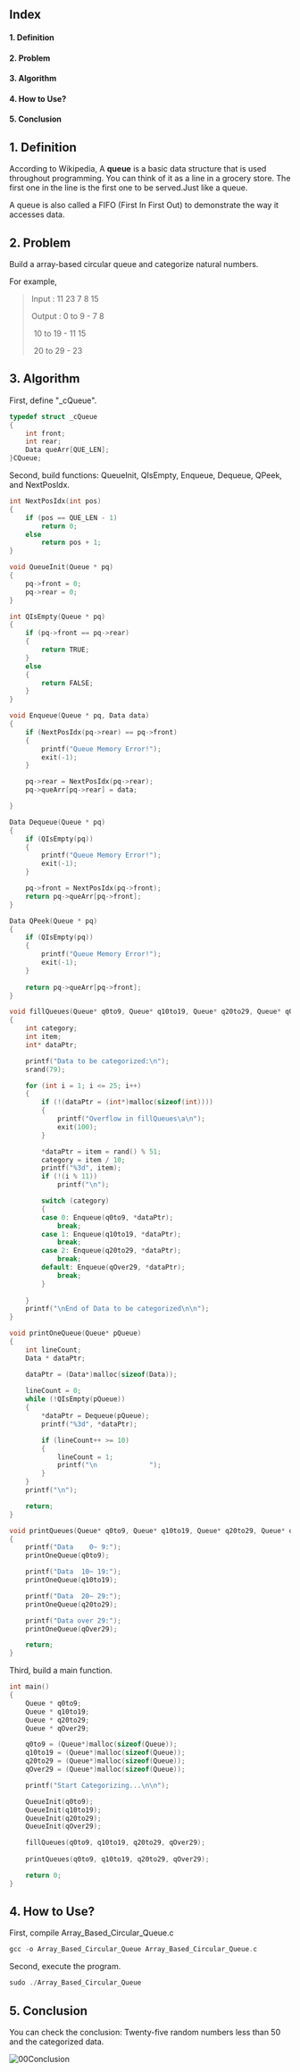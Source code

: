 ## Index

#### 1. Definition

#### 2. Problem

#### 3. Algorithm

#### 4. How to Use?

#### 5. Conclusion

#### 

## 1. Definition

According to Wikipedia, A **queue** is a basic data structure that is used throughout programming. You can think of it as a line in a grocery store. The first one in the line is the first one to be served.Just like a queue.

A queue is also called a FIFO (First In First Out) to demonstrate the way it accesses data.



## 2. Problem

Build a array-based circular queue and categorize natural numbers.

For example,

> Input : 11 23 7 8 15
>
> Output : 0 to 9 - 7 8
>
> ​		10 to 19 - 11 15
>
> ​		20 to 29 - 23



## 3. Algorithm

First, define "_cQueue".

```c
typedef struct _cQueue
{
	int front;
	int rear;
	Data queArr[QUE_LEN];
}CQueue;
```



Second, build functions: QueueInit, QIsEmpty, Enqueue, Dequeue, QPeek, and NextPosldx.

```c
int NextPosIdx(int pos)
{
	if (pos == QUE_LEN - 1)
		return 0;
	else
		return pos + 1;
}
```

```c
void QueueInit(Queue * pq)
{
	pq->front = 0;
	pq->rear = 0;
}
```

```c
int QIsEmpty(Queue * pq)
{
	if (pq->front == pq->rear)
	{
		return TRUE;
	}
	else
	{
		return FALSE;
	}
}
```

```c
void Enqueue(Queue * pq, Data data)
{
	if (NextPosIdx(pq->rear) == pq->front)
	{
		printf("Queue Memory Error!");
		exit(-1);
	}

	pq->rear = NextPosIdx(pq->rear);
	pq->queArr[pq->rear] = data;

}
```

```c
Data Dequeue(Queue * pq)
{
	if (QIsEmpty(pq))
	{
		printf("Queue Memory Error!");
		exit(-1);
	}

	pq->front = NextPosIdx(pq->front);
	return pq->queArr[pq->front];
}
```

```c
Data QPeek(Queue * pq)
{
	if (QIsEmpty(pq))
	{
		printf("Queue Memory Error!");
		exit(-1);
	}
	
	return pq->queArr[pq->front];
}
```

```c
void fillQueues(Queue* q0to9, Queue* q10to19, Queue* q20to29, Queue* qOver29)
{
	int category;
	int item;
	int* dataPtr;

	printf("Data to be categorized:\n");
	srand(79);

	for (int i = 1; i <= 25; i++)
	{
		if (!(dataPtr = (int*)malloc(sizeof(int))))
		{
			printf("Overflow in fillQueues\a\n");
			exit(100);
		}

		*dataPtr = item = rand() % 51;
		category = item / 10;
		printf("%3d", item);
		if (!(i % 11))
			printf("\n");

		switch (category)
		{
		case 0: Enqueue(q0to9, *dataPtr);
			break;
		case 1: Enqueue(q10to19, *dataPtr);
			break;
		case 2: Enqueue(q20to29, *dataPtr);
			break;
		default: Enqueue(qOver29, *dataPtr);
			break;
		}
	
	}
	printf("\nEnd of Data to be categorized\n\n");
}
```

```c
void printOneQueue(Queue* pQueue)
{
	int lineCount;
	Data * dataPtr;

	dataPtr = (Data*)malloc(sizeof(Data));
	
	lineCount = 0;
	while (!QIsEmpty(pQueue))
	{
		*dataPtr = Dequeue(pQueue);
		printf("%3d", *dataPtr);

		if (lineCount++ >= 10)
		{
			lineCount = 1;
			printf("\n             ");
		}
	}
	printf("\n");

	return;
}
```

```c
void printQueues(Queue* q0to9, Queue* q10to19, Queue* q20to29, Queue* qOver29)
{
	printf("Data    0~ 9:");
	printOneQueue(q0to9);

	printf("Data  10~ 19:");
	printOneQueue(q10to19);

	printf("Data  20~ 29:");
	printOneQueue(q20to29);

	printf("Data over 29:");
	printOneQueue(qOver29);

	return;
}
```



Third, build a main function.

```c
int main()
{
	Queue * q0to9;
	Queue * q10to19;
	Queue * q20to29;
	Queue * qOver29;

	q0to9 = (Queue*)malloc(sizeof(Queue));
	q10to19 = (Queue*)malloc(sizeof(Queue));
	q20to29 = (Queue*)malloc(sizeof(Queue));
	qOver29 = (Queue*)malloc(sizeof(Queue));

	printf("Start Categorizing...\n\n");

	QueueInit(q0to9);
	QueueInit(q10to19);
	QueueInit(q20to29);
	QueueInit(qOver29);

	fillQueues(q0to9, q10to19, q20to29, qOver29);
	
	printQueues(q0to9, q10to19, q20to29, qOver29);

	return 0;
}
```



## 4. How to Use?

First, compile Array_Based_Circular_Queue.c

```c++
gcc -o Array_Based_Circular_Queue Array_Based_Circular_Queue.c
```



Second, execute the program.

```c++
sudo ./Array_Based_Circular_Queue
```



## 5. Conclusion

You can check the conclusion: Twenty-five random numbers less than 50 and the categorized data.

![00Conclusion](01_Figs/00Conclusion.PNG)